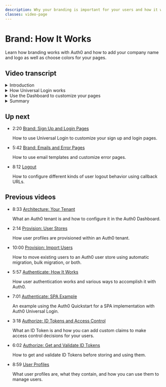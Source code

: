 ```yaml
---
description: Why your branding is important for your users and how it works with Auth0.
classes: video-page
---
```

# Brand: How It Works

Learn how branding works with Auth0 and how to add your company name and logo as well as choose colors for your pages.

<div class="video-wrapper" data-video="e2gdvmgruy"></div>

## Video transcript

<details>
  <summary>Introduction</summary>

The way your sign up and login pages look to your users makes a difference in their overall experience. If those pages have your company branding and URL, your customers will have peace of mind that your application can be trusted and is secure. 

In this video, we’ll start by explaining what Auth0 Universal Login is and what it does for you, and then show you how easy it is to set up your branded pages.
</details>

<details>
  <summary>How Universal Login works</summary>

Universal Login is Auth0's implementation of the login flow, which is the key feature of an Authorization Server. Each time a user needs to prove their identity, your application redirects to your Auth0 tenant and Auth0 will do what's needed to verify the user's identity which often includes redirecting the user to the Universal Login Page to collect their credentials and/or provide them other options for login, such as social or enterprise identity providers.

By choosing Universal Login, you don't have to do any integration work to handle the various flavors of authentication. When you customize the login page, the customizations you make will persist, even when you add new features such as social logins, and multi-factor authentication.

You also benefit from all improvements Auth0 does in the login flow without you changing a single line of code in your application. 
</details>

<details>
  <summary>Use the Dashboard to customize your pages</summary>

The login page appearance and behavior is customizable right from the Dashboard. You can change the logo and colors of the login pages, and in more advanced use cases, you can modify the HTML code of each page. You can also customize the look of the URL used to navigate to the Universal Login page. Creating this *vanity URL* not only aligns with the idea of a consistent user experience, but also offers you complete control over the certificate management process, if you need it - so for example, you can use Extra Validation (EV) SSL certificates or similar to provide the visual, browser-based cues that offer your visitors additional peace of mind.

Let’s see how this is done.

First, we'll add a meaningful name to your application. Next, we'll configure the universal login settings, adding your company logo, then we'll specify a custom primary and background color. 

Now we'll configure the tenant settings, specifying a friendly name, a logo, a support email and a support url.

Next, we'll configure your custom vanity URL, by click on **Custom Domains** tab.

Go back to the **Tenant Settings page** and click the **Custom Domains** tab. 

1. Type in your custom domain URL - such as `accounts.acme.com`.
2. Select **Auth0-managed certificates** and click **Add Domain**.
3. Now you need to verify that you own that domain so you need to add the CNAME verification record listed in the Dashboard to your domain’s DNS record. Then click **Verify**. 

The steps may vary by domain provider but it’s easy to verify your domain.
</details>

<details>
  <summary>Summary</summary>

There may be additional steps you have to complete depending on which Auth0 features you are using. For example, if you are using Auth0.js or one of the other SDKs, or if you are using G Suite connections, there are some additional domain name related steps you will need to take. We provide documentation on the Auth0/docs website to help you. 

In the next video, we'll look at how to set up Universal Login.
</details>

## Up next

<ul class="up-next">

  <li>
    <span class="video-time"><i class="icon icon-budicon-494"></i>2:20</span>
    <i class="video-icon icon icon-budicon-676"></i>
    <a href="/videos/get-started/07_02-brand-signup-login-pages">Brand: Sign Up and Login Pages</a>
    <p>How to use Universal Login to customize your sign up and login pages. </p>
  </li>

  <li>
    <span class="video-time"><i class="icon icon-budicon-494"></i>5:42</span>
    <i class="video-icon icon icon-budicon-676"></i>
    <a href="/videos/get-started/08-brand-emails-error-pages">Brand: Emails and Error Pages</a>
    <p>How to use email templates and customize error pages. </p>
  </li>

  <li>
    <span class="video-time"><i class="icon icon-budicon-494"></i>8:12</span>
    <i class="video-icon icon icon-budicon-676"></i>
    <a href="/videos/get-started/10-logout">Logout</a>
    <p>How to configure different kinds of user logout behavior using callback URLs. </p>
  </li>

</ul>

## Previous videos

<ul class="up-next">

  <li>
    <span class="video-time"><i class="icon icon-budicon-494"></i>8:33</span>
    <i class="video-icon icon icon-budicon-676"></i>
    <a href="/videos/get-started/01-architecture-your-tenant">Architecture: Your Tenant</a>
    <p>What an Auth0 tenant is and how to configure it in the Auth0 Dashboard.</p>
  </li>

  <li>
    <span class="video-time"><i class="icon icon-budicon-494"></i>2:14</span>
    <i class="video-icon icon icon-budicon-676"></i>
    <a href="/videos/get-started/02-provision-user-stores">Provision: User Stores</a>
    <p>How user profiles are provisioned within an Auth0 tenant.</p>
  </li>

  <li>
    <span class="video-time"><i class="icon icon-budicon-494"></i>10:00</span>
    <i class="video-icon icon icon-budicon-676"></i>
    <a href="/videos/get-started/03-provision-import-users">Provision: Import Users</a>
    <p>How to move existing users to an Auth0 user store using automatic migration, bulk migration, or both.</p>
  </li>

  <li>
    <span class="video-time"><i class="icon icon-budicon-494"></i>5:57</span>
    <i class="video-icon icon icon-budicon-676"></i>
    <a href="/videos/get-started/04_01-authenticate-how-it-works">Authenticate: How It Works</a>
    <p>How user authentication works and various ways to accomplish it with Auth0.</p>
  </li>

  <li>
    <span class="video-time"><i class="icon icon-budicon-494"></i>7:01</span>
    <i class="video-icon icon icon-budicon-676"></i>
    <a href="/videos/get-started/04_02-authenticate-spa-example">Authenticate: SPA Example</a>
    <p>An example using the Auth0 Quickstart for a SPA implementation with Auth0 Universal Login. </p>
  </li>

  <li>
    <span class="video-time"><i class="icon icon-budicon-494"></i>3:18</span>
    <i class="video-icon icon icon-budicon-676"></i>
    <a href="/videos/get-started/05_01-authorize-id-tokens-access-control">Authorize: ID Tokens and Access Control</a>
    <p>What an ID Token is and how you can add custom claims to make access control decisions for your users. </p>
  </li>

  <li>
    <span class="video-time"><i class="icon icon-budicon-494"></i>6:02</span>
    <i class="video-icon icon icon-budicon-676"></i>
    <a href="/videos/get-started/05_02-authorize-get-validate-id-tokens">Authorize: Get and Validate ID Tokens</a>
    <p>How to get and validate ID Tokens before storing and using them. </p>
  </li>

  <li>
    <span class="video-time"><i class="icon icon-budicon-494"></i>8:59</span>
    <i class="video-icon icon icon-budicon-676"></i>
    <a href="/videos/get-started/06-user-profiles">User Profiles</a>
    <p>What user profiles are, what they contain, and how you can use them to manage users. </p>
  </li>

</ul>
